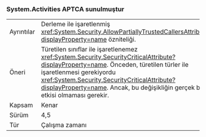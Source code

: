 ### <a name="systemactivities-is-now-aptca"></a>System.Activities APTCA sunulmuştur

|   |   |
|---|---|
|Ayrıntılar|Derleme ile işaretlenmiş <xref:System.Security.AllowPartiallyTrustedCallersAttribute?displayProperty=name> özniteliği.|
|Öneri|Türetilen sınıflar ile işaretlenemez <xref:System.Security.SecurityCriticalAttribute?displayProperty=name>. Önceden, türetilen türler ile işaretlenmesi gerekiyordu <xref:System.Security.SecurityCriticalAttribute?displayProperty=name>. Ancak, bu değişikliğin gerçek bir etkisi olmaması gerekir.|
|Kapsam|Kenar|
|Sürüm|4,5|
|Tür|Çalışma zamanı|

